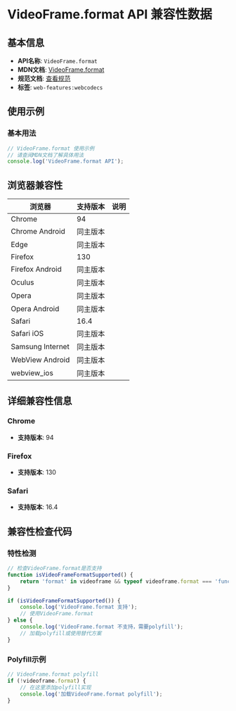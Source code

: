 # VideoFrame.format API 兼容性数据

## 基本信息

- **API名称**: `VideoFrame.format`
- **MDN文档**: [VideoFrame.format](https://developer.mozilla.org/docs/Web/API/VideoFrame/format)
- **规范文档**: [查看规范](https://w3c.github.io/webcodecs/#dom-videoframe-format)
- **标签**: `web-features:webcodecs`

## 使用示例

### 基本用法

```javascript
// VideoFrame.format 使用示例
// 请查阅MDN文档了解具体用法
console.log('VideoFrame.format API');
```

## 浏览器兼容性

| 浏览器 | 支持版本 | 说明 |
|--------|----------|------|
| Chrome | 94 |  |
| Chrome Android | 同主版本 |  |
| Edge | 同主版本 |  |
| Firefox | 130 |  |
| Firefox Android | 同主版本 |  |
| Oculus | 同主版本 |  |
| Opera | 同主版本 |  |
| Opera Android | 同主版本 |  |
| Safari | 16.4 |  |
| Safari iOS | 同主版本 |  |
| Samsung Internet | 同主版本 |  |
| WebView Android | 同主版本 |  |
| webview_ios | 同主版本 |  |

## 详细兼容性信息

### Chrome

- **支持版本**: 94

### Firefox

- **支持版本**: 130

### Safari

- **支持版本**: 16.4

## 兼容性检查代码

### 特性检测

```javascript
// 检查VideoFrame.format是否支持
function isVideoFrameFormatSupported() {
    return 'format' in videoframe && typeof videoframe.format === 'function';
}

if (isVideoFrameFormatSupported()) {
    console.log('VideoFrame.format 支持');
    // 使用VideoFrame.format
} else {
    console.log('VideoFrame.format 不支持，需要polyfill');
    // 加载polyfill或使用替代方案
}
```

### Polyfill示例

```javascript
// VideoFrame.format polyfill
if (!videoframe.format) {
    // 在这里添加polyfill实现
    console.log('加载VideoFrame.format polyfill');
}
```


